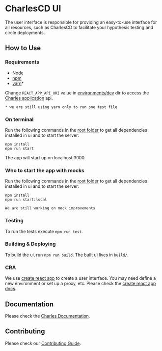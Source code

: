 # CharlesCD UI

The user interface is responsible for providing an easy-to-use interface for all resources, such as CharlesCD to facilitate your hypothesis testing and circle deployments.

## How to Use

### Requirements

- [Node]
- [npm]
- [yarn]*

Change `REACT_APP_API_URI` value in [environments/dev] dir to access the [Charles application] api.

`* we are still using yarn only to run one test file`

### On terminal

Run the following commands in the [root folder] to get all dependencies installed in ui and to start the server:

```
npm install
npm run start
```

The app will start up on localhost:3000

### Who to start the app with mocks

Run the following commands in the [root folder] to get all dependencies installed in ui and to start the server:

```
npm install
npm run start:local
```

`We are still working on mock improvements`

### Testing

To run the tests execute `npm run test`.

### Building & Deploying

To build the ui, run `npm run build`. The built ui lives in `build/`.

### CRA

We use [create react app] to create a user interface. You may need define a new environment or set up a proxy, etc. Please check the [create react app docs].

## Documentation

Please check the [Charles Documentation].

## Contributing

Please check our [Contributing Guide].

[node]: https://nodejs.org/en/download
[yarn]: https://classic.yarnpkg.com/docs/install
[npm]: https://www.npmjs.com/
[environments/dev]: ./environments/dev
[charles application]: https://github.com/ZupIT/charlescd/tree/master/moove
[root folder]: ./
[create react app]: https://create-react-app.dev/
[create react app docs]: https://create-react-app.dev/docs/getting-started
[charles documentation]: https://docs.charlescd.io/
[contributing guide]: https://docs.charlescd.io/
